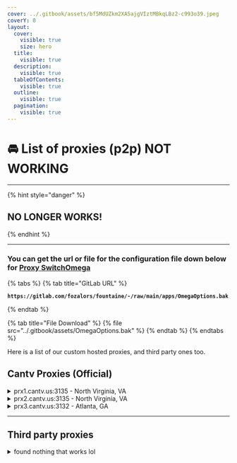 ```yaml
---
cover: ../.gitbook/assets/bf5MdUZkm2XA5ajgVIztMBkqLBz2-c993o39.jpeg
coverY: 0
layout:
  cover:
    visible: true
    size: hero
  title:
    visible: true
  description:
    visible: true
  tableOfContents:
    visible: true
  outline:
    visible: true
  pagination:
    visible: true
---
```


# 🚘 List of proxies (p2p) NOT WORKING

***

{% hint style="danger" %}
## NO LONGER WORKS!
{% endhint %}

***

### You can get the url or file for the configuration file down below for [Proxy SwitchOmega](../extensions/proxy-switchyomega.md)



{% tabs %}
{% tab title="GitLab URL" %}
<pre class="language-url"><code class="lang-url"><strong>https://gitlab.com/fozalors/fountaine/-/raw/main/apps/OmegaOptions.bak
</strong></code></pre>
{% endtab %}

{% tab title="File Download" %}
{% file src="../.gitbook/assets/OmegaOptions.bak" %}
{% endtab %}
{% endtabs %}

Here is a list of our custom hosted proxies, and third party ones too.

## Cantv Proxies (Official)

<details>

<summary>prx1.cantv.us:3135 - North Virginia, VA</summary>

Username: username

Password: test123

</details>

<details>

<summary>prx2.cantv.us:3135 - North Virginia, VA</summary>

Username: username

Password: test123

</details>

<details>

<summary>prx3.cantv.us:3132 - Atlanta, GA</summary>

Username: username

Password: test123

</details>

***

## Third party proxies

<details>

<summary>found nothing that works lol</summary>



</details>

